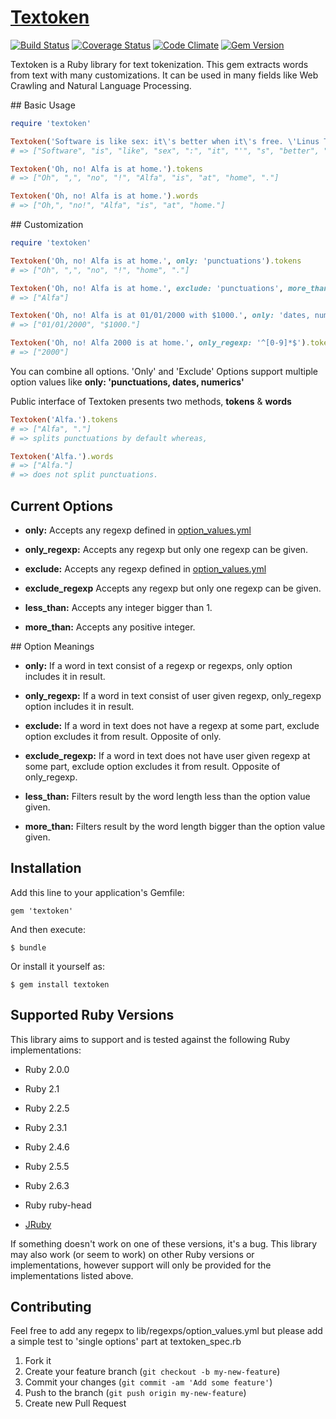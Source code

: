 # [Textoken](//github.com/manorie/textoken)

[![Build Status](https://travis-ci.org/manorie/textoken.svg?branch=development)](https://travis-ci.org/manorie/textoken?branch=development)
[![Coverage Status](https://coveralls.io/repos/manorie/textoken/badge.svg?branch=development&service=github)](https://coveralls.io/github/manorie/textoken?branch=development)
[![Code Climate](https://codeclimate.com/github/manorie/textoken/badges/gpa.svg)](https://codeclimate.com/github/manorie/textoken)
[![Gem Version](https://badge.fury.io/rb/textoken.svg)](http://badge.fury.io/rb/textoken)

Textoken is a Ruby library for text tokenization. This gem extracts words from text with many customizations. It can be used in many fields like Web Crawling and Natural Language Processing.

## Basic Usage

```ruby
require 'textoken'

Textoken('Software is like sex: it\'s better when it\'s free. \'Linus Tolvards\'').tokens
# => ["Software", "is", "like", "sex", ":", "it", "'", "s", "better", "when", "it", "'", "s", "free", ".", "'", "Linus", "Tolvards", "'"]

Textoken('Oh, no! Alfa is at home.').tokens
# => ["Oh", ",", "no", "!", "Alfa", "is", "at", "home", "."]

Textoken('Oh, no! Alfa is at home.').words
# => ["Oh,", "no!", "Alfa", "is", "at", "home."]
```

## Customization

```ruby
require 'textoken'

Textoken('Oh, no! Alfa is at home.', only: 'punctuations').tokens
# => ["Oh", ",", "no", "!", "home", "."]

Textoken('Oh, no! Alfa is at home.', exclude: 'punctuations', more_than: 3).tokens
# => ["Alfa"]

Textoken('Oh, no! Alfa is at 01/01/2000 with $1000.', only: 'dates, numerics').words
# => ["01/01/2000", "$1000."]

Textoken('Oh, no! Alfa 2000 is at home.', only_regexp: '^[0-9]*$').tokens
# => ["2000"]
```

You can combine all options. 'Only' and 'Exclude' Options support multiple option values like **only: 'punctuations, dates, numerics'**

Public interface of Textoken presents two methods, **tokens** & **words**

```ruby
Textoken('Alfa.').tokens
# => ["Alfa", "."]
# => splits punctuations by default whereas,

Textoken('Alfa.').words
# => ["Alfa."]
# => does not split punctuations.
```

## Current Options

- **only:** Accepts any regexp defined in [option_values.yml](//github.com/manorie/textoken/blob/development/lib/textoken/regexps/option_values.yml)

- **only_regexp:** Accepts any regexp but only one regexp can be given.

- **exclude:** Accepts any regexp defined in [option_values.yml](https://github.com/manorie/textoken/blob/development/lib/textoken/regexps/option_values.yml)

- **exclude_regexp** Accepts any regexp but only one regexp can be given.

- **less_than:** Accepts any integer bigger than 1.

- **more_than:** Accepts any positive integer.

## Option Meanings

- **only:** If a word in text consist of a regexp or regexps, only option includes it in result.

- **only_regexp:** If a word in text consist of user given regexp, only_regexp option includes it in result.

- **exclude:** If a word in text does not have a regexp at some part, exclude option excludes it from result. Opposite of only.

- **exclude_regexp:** If a word in text does not have user given regexp at some part, exclude option excludes it from result. Opposite of only_regexp.

- **less_than:** Filters result by the word length less than the option value given.

- **more_than:** Filters result by the word length bigger than the option value given.


## Installation

Add this line to your application's Gemfile:

    gem 'textoken'

And then execute:

    $ bundle

Or install it yourself as:

    $ gem install textoken


## Supported Ruby Versions

This library aims to support and is tested against the following Ruby
implementations:

* Ruby 2.0.0
* Ruby 2.1
* Ruby 2.2.5
* Ruby 2.3.1
* Ruby 2.4.6
* Ruby 2.5.5
* Ruby 2.6.3
* Ruby ruby-head

* [JRuby](http://jruby.org/)

If something doesn't work on one of these versions, it's a bug.
This library may also work (or seem to work) on other Ruby versions or implementations, however support will only be provided for the implementations listed above.

## Contributing

Feel free to add any regepx to lib/regexps/option_values.yml but please add a simple test to 'single options' part at textoken_spec.rb

1. Fork it
2. Create your feature branch (`git checkout -b my-new-feature`)
3. Commit your changes (`git commit -am 'Add some feature'`)
4. Push to the branch (`git push origin my-new-feature`)
5. Create new Pull Request
